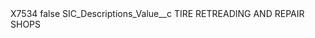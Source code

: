<?xml version="1.0" encoding="UTF-8"?>
<CustomMetadata xmlns="http://soap.sforce.com/2006/04/metadata" xmlns:xsi="http://www.w3.org/2001/XMLSchema-instance" xmlns:xsd="http://www.w3.org/2001/XMLSchema">
    <label>X7534</label>
    <protected>false</protected>
    <values>
        <field>SIC_Descriptions_Value__c</field>
        <value xsi:type="xsd:string">TIRE RETREADING AND REPAIR SHOPS</value>
    </values>
</CustomMetadata>
